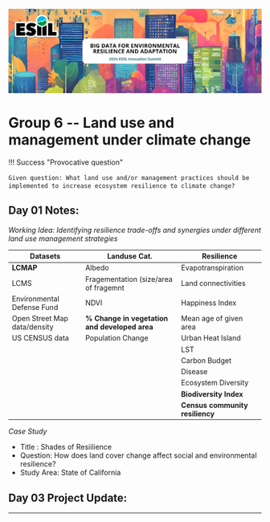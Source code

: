 ![](./assets/esiil_content/Summit_Header.png)

# Group 6 -- Land use and management under climate change 

!!! Success "Provocative question"

    Given question: What land use and/or management practices should be implemented to increase ecosystem resilience to climate change?


Day 01 Notes: 
---
*Working Idea*: *Identifying resilience trade-offs and synergies under different land use management strategies*

| Datasets      | Landuse Cat.  | Resilience |
| ------------- | ------------- | ---------- |
| **LCMAP**    | Albedo | Evapotranspiration |
| LCMS | Fragementation (size/area of fragemnt  | Land connectivities
| Environmental Defense Fund | NDVI | Happiness Index
| Open Street Map data/density | **% Change in vegetation and developed area** | Mean age of given area
| US CENSUS data | Population Change | Urban Heat Island |
| | | LST |
| | | Carbon Budget |
| | | Disease |
| | | Ecosystem Diversity|
| | | **Biodiversity Index** |
| | | **Census community resiliency** |


_Case Study_

- Title : Shades of Resiilience
- Question: How does land cover change affect social and environmental resilience?
- Study Area: State of California



## Day 03 Project Update:
---
